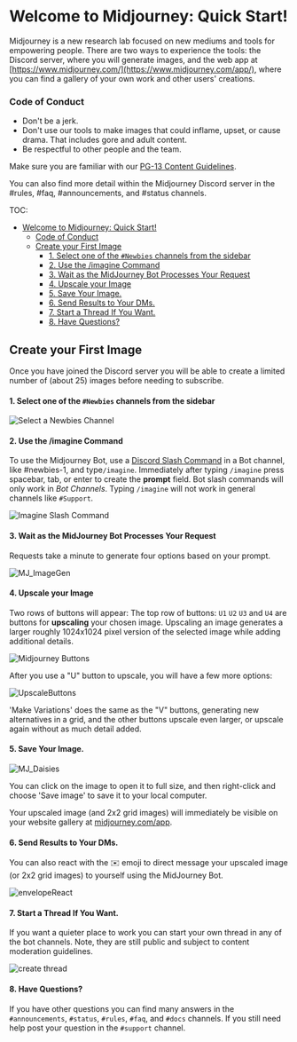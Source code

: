 # Welcome to Midjourney: Quick Start!

Midjourney is a new research lab focused on new mediums and tools for empowering people. There are two ways to experience the tools: the Discord server, where you will generate images, and the web app at [https://www.midjourney.com/](https://www.midjourney.com/app/), where you can find a gallery of your own work and other users' creations.

 ### Code of Conduct
- Don't be a jerk.
- Don't use our tools to make images that could inflame, upset, or cause drama. That includes gore and adult content.
- Be respectful to other people and the team.

Make sure you are familiar with our [PG-13 Content Guidelines](content-and-moderation-policy.md).  

You can also find more detail within the Midjourney Discord server in the #rules, #faq, #announcements, and #status channels.

TOC:
- [Welcome to Midjourney: Quick Start!](#welcome-to-midjourney-quick-start)
    - [Code of Conduct](#code-of-conduct)
  - [Create your First Image](#create-your-first-image)
      - [1. Select one of the `#Newbies` channels from the sidebar](#1-select-one-of-the-newbies-channels-from-the-sidebar)
      - [2. Use the /imagine Command](#2-use-the-imagine-command)
      - [3. Wait as the MidJourney Bot Processes Your Request](#3-wait-as-the-midjourney-bot-processes-your-request)
      - [4. Upscale your Image](#4-upscale-your-image)
      - [5. Save Your Image.](#5-save-your-image)
      - [6. Send Results to Your DMs.](#6-send-results-to-your-dms)
      - [7. Start a Thread If You Want.](#7-start-a-thread-if-you-want)
      - [8. Have Questions?](#8-have-questions)

## Create your First Image
Once you have joined the Discord server you will be able to create a limited number of (about 25) images before needing to subscribe. 

#### 1. Select one of the `#Newbies` channels from the sidebar
![Select a Newbies Channel](https://user-images.githubusercontent.com/105028755/167752981-596a4819-163b-4c4c-9241-adfd6231a1f4.jpg)




#### 2. Use the /imagine Command

To use the Midjourney Bot, use a [Discord Slash Command](https://support.discord.com/hc/en-us/articles/1500000368501-Slash-Commands-FAQ) in a Bot channel, like #newbies-1, and type`/imagine`.
Immediately after typing `/imagine` press spacebar, tab, or enter to create the **prompt** field.
Bot slash commands will only work in *Bot Channels*. Typing `/imagine` will not work in general channels like `#Support`.

![Imagine Slash Command](https://user-images.githubusercontent.com/105028755/167753642-98315b33-64f5-4228-a2cd-e2a077743eef.gif)





#### 3. Wait as the MidJourney Bot Processes Your Request
Requests take a minute to generate four options based on your prompt. 

![MJ_ImageGen](https://user-images.githubusercontent.com/105028755/167756032-0059cb74-d437-4747-8778-902c03403be6.gif)





#### 4. Upscale your Image

Two rows of buttons will appear:
The top row of buttons: `U1` `U2` `U3` and `U4` are buttons for **upscaling** your chosen image.
Upscaling an image generates a larger roughly 1024x1024 pixel version of the selected image while adding additional details.

![Midjourney Buttons](https://user-images.githubusercontent.com/105028755/167755032-fe6935a9-b6a2-4b80-8f73-13916c170ceb.png)

After you use a "U" button to upscale, you will have a few more options:

![UpscaleButtons](https://cdn.discordapp.com/attachments/957317604836528208/980042376275959868/Screen_Shot_2022-05-28_at_11.37.56_AM.png)

'Make Variations' does the same as the "V" buttons, generating new alternatives in a grid, and the other buttons upscale even larger, or upscale again without as much detail added.


#### 5. Save Your Image.
![MJ_Daisies](https://user-images.githubusercontent.com/105028755/167755159-875d58d0-12b0-4e8f-ac84-1cea75590fd8.png)

You can click on the image to open it to full size, and then right-click and choose 'Save image' to save it to your local computer.

Your upscaled image (and 2x2 grid images) will immediately be visible on your website gallery at [midjourney.com/app](https://www.midjourney.com/app/).




#### 6. Send Results to Your DMs.

You can also react with the ✉️ emoji to direct message your upscaled image (or 2x2 grid images) to yourself using the MidJourney Bot.

![envelopeReact](https://user-images.githubusercontent.com/105028755/168405903-4a039b6e-230b-4ff6-bbba-d9f732c7fb86.gif)





#### 7. Start a Thread If You Want.

If you want a quieter place to work you can start your own thread in any of the bot channels. Note, they are still public and subject to content moderation guidelines.

![create thread](https://user-images.githubusercontent.com/105028755/168845499-7f721e51-ee24-434e-97fd-856e9c883238.gif)





#### 8. Have Questions?

If you have other questions you can find many answers in the `#announcements`, `#status`, `#rules`, `#faq`, and `#docs` channels.
If you still need help post your question in the `#support` channel.